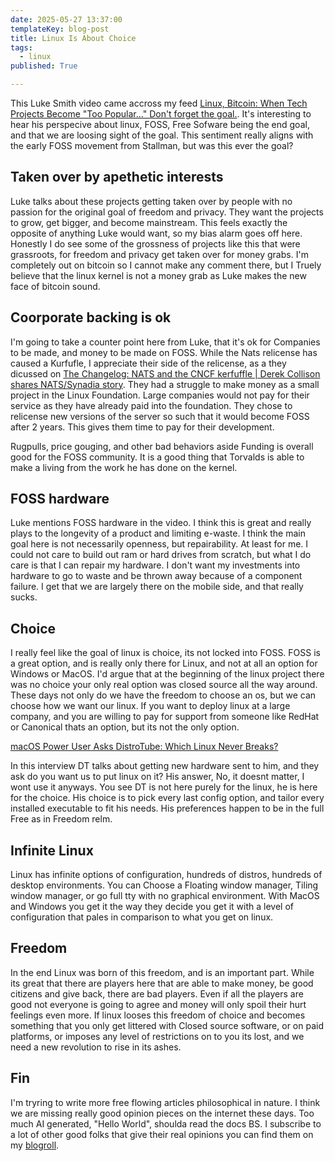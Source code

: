 ```yaml
---
date: 2025-05-27 13:37:00
templateKey: blog-post
title: Linux Is About Choice
tags:
  - linux
published: True

---
```


This Luke Smith video came accross my feed [Linux, Bitcoin: When Tech Projects
Become "Too Popular..." Don't forget the
goal.](https://www.youtube.com/watch?v=0-lS8Y79L7g).  It's interesting to hear
his perspecive about linux, FOSS, Free Sofware being the end goal, and that we
are loosing sight of the goal.  This sentiment really aligns with the early
FOSS movement from Stallman, but was this ever the goal?

## Taken over by apethetic interests

Luke talks about these projects getting taken over by people with no passion
for the original goal of freedom and privacy.  They want the projects to grow,
get bigger, and become mainstream.  This feels exactly the opposite of
anything Luke would want, so my bias alarm goes off here.  Honestly I do see
some of the grossness of projects like this that were grassroots, for freedom
and privacy get taken over for money grabs.  I'm completely out on bitcoin so I
cannot make any comment there, but I Truely believe that the linux kernel is
not a money grab as Luke makes the new face of bitcoin sound.

## Coorporate backing is ok

I'm going to take a counter point here from Luke, that it's ok for Companies to
be made, and money to be made on FOSS.  While the Nats relicense has caused a
Kurfufle, I appreciate their side of the relicense, as a they dicussed on [The
Changelog: NATS and the CNCF kerfuffle | Derek Collison shares NATS/Synadia
story](https://www.youtube.com/watch?v=hQ7nekmDFfQ&t=2300s).  They had a
struggle to make money as a small project in the Linux Foundation.  Large
companies would not pay for their service as they have already paid into the
foundation.  They chose to relicense new versions of the server so such that it
would become FOSS after 2 years.  This gives them time to pay for their development.

Rugpulls, price gouging, and other bad behaviors aside Funding is overall good
for the FOSS community.  It is a good thing that Torvalds is able to make a
living from the work he has done on the kernel.

## FOSS hardware

Luke mentions FOSS hardware in the video.  I think this is great and really
plays to the longevity of a product and limiting e-waste.  I think the main
goal here is not necessarily openness, but repairability.  At least for me.  I
could not care to build out ram or hard drives from scratch, but what I do care
is that I can repair my hardware.   I don't want my investments into hardware
to go to waste and be thrown away because of a component failure.  I get that
we are largely there on the mobile side, and that really sucks.

## Choice

I really feel like the goal of linux is choice, its not locked into FOSS.  FOSS
is a great option, and is really only there for Linux, and not at all an option
for Windows or MacOS.  I'd argue that at the beginning of the linux project
there was no choice your only real option was closed source all the way
around.  These days not only do we have the freedom to choose an os, but we can
choose how we want our linux.  If you want to deploy linux at a large company,
and you are willing to pay for support from someone like RedHat or Canonical
thats an option, but its not the only option.

[macOS Power User Asks DistroTube: Which Linux Never Breaks?](https://www.youtube.com/watch?v=bWX7jI9t7j8)

In this interview DT talks about getting new hardware sent to him, and they ask
do you want us to put linux on it?  His answer, No, it doesnt matter, I wont
use it anyways.  You see DT is not here purely for the linux, he is here for
the choice.  His choice is to pick every last config option, and tailor every
installed executable to fit his needs.  His preferences happen to be in the
full Free as in Freedom relm.

## Infinite Linux

Linux has infinite options of configuration, hundreds of distros, hundreds of
desktop environments.  You can Choose a Floating window manager, Tiling window
manager, or go full tty with no graphical environment.  With MacOS and Windows
you get it the way they decide you get it with a level of configuration that
pales in comparison to what you get on linux.

## Freedom

In the end Linux was born of this freedom, and is an important part.  While its
great that there are players here that are able to make money, be good citizens
and give back, there are bad players.  Even if all the players are good not
everyone is going to agree and money will only spoil their hurt feelings even
more.  If linux looses this freedom of choice and becomes something that you
only get littered with Closed source software, or on paid platforms, or imposes
any level of restrictions on to you its lost, and we need a new revolution to
rise in its ashes.

## Fin

I'm tryring to write more free flowing articles philosophical in nature.  I
think we are missing really good opinion pieces on the internet these days.
Too much AI generated, "Hello World", shoulda read the docs BS.  I subscribe to
a lot of other good folks that give their real opinions you can find them on my [blogroll](https://reader.waylonwalker.com/blogroll).
